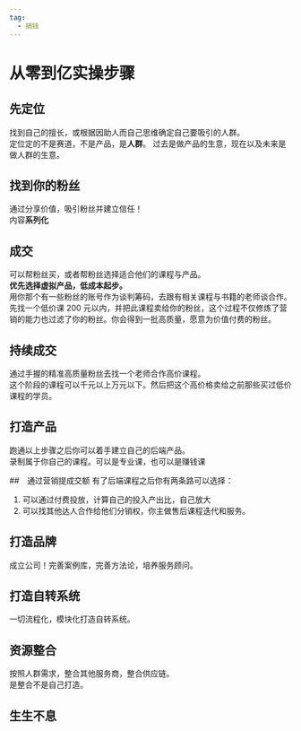 ```yaml
---
tag:
  - 搞钱
---
```


# 从零到亿实操步骤

## 先定位

找到自己的擅长，或根据因助人而自己思维确定自己要吸引的人群。   
定位定的不是赛道，不是产品，是**人群**。
过去是做产品的生意，现在以及未来是做人群的生意。

## 找到你的粉丝
通过分享价值，吸引粉丝并建立信任！   
内容**系列化**

## 成交
可以帮粉丝买，或者帮粉丝选择适合他们的课程与产品。   
**优先选择虚拟产品，低成本起步。**  
用你那个有一些粉丝的账号作为谈判筹码，去跟有相关课程与书籍的老师谈合作。   
先找一个低价课 200 元以内，并把此课程卖给你的粉丝，这个过程不仅修炼了营销的能力也过滤了你的粉丝。你会得到一批高质量，愿意为价值付费的粉丝。

## 持续成交
通过手握的精准高质量粉丝去找一个老师合作高价课程。   
这个阶段的课程可以千元以上万元以下。然后把这个高价格卖给之前那些买过低价课程的学员。

## 打造产品
跑通以上步骤之后你可以着手建立自己的后端产品。   
录制属于你自己的课程。可以是专业课，也可以是赚钱课

##　通过营销提成交额
有了后端课程之后你有两条路可以选择：
1. 可以通过付费投放，计算自己的投入产出比，自己放大
2. 可以找其他达人合作给他们分销权，你主做售后课程迭代和服务。

## 打造品牌
成立公司！完善案例库，完善方法论，培养服务顾问。

## 打造自转系统
一切流程化，模块化打造自转系统。

## 资源整合
按照人群需求，整合其他服务商，整合供应链。   
是整合不是自己打造。

## 生生不息